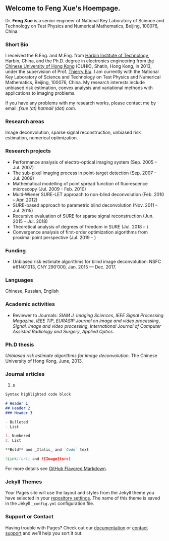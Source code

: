 ## Welcome to Feng Xue's Hoempage.

Dr. **Feng Xue** is a senior engineer of National Key Laboratory of Science and Technology on Test Physics and Numerical Mathematics, Beijing, 100076, China.

### Short Bio
I received the B.Eng. and M.Eng. from <a href="http://www.hit.edu.cn">Harbin Institute of Technology</a>, Harbin, China, and the Ph.D. degree in electronics engineering from <a href="http://www.cuhk.edu.hk">the Chinese University of Hong Kong</a> (CUHK), Shatin, Hong Kong, in 2013, under the supervision of Prof. <a href="http://www.ee.cuhk.edu.hk/~tblu/monsite/phps/">Thierry Blu</a>. I am currently with the National Key Laboratory of Science and Technology on Test Physics and Numerical Mathematics, Beijing, 100076, China. My research interests include unbiased risk estimation, convex analysis and variational methods with applications to imaging problems.

If you have any problems with my research works, please contact me by email: _fxue (at) hotmail (dot) com_.

### Research areas

Image deconvolution, sparse signal reconstruction, unbiased risk estimation, numerical optimization.

### Research projects
- Performance analysis of electro-optical imaging system (Sep. 2005 – Jul. 2007)
- The sub-pixel imaging process in point-target detection (Sep. 2007 – Jul. 2009)
- Mathematical modelling of point spread function of fluorescence microscopy (Jul. 2009 - Feb. 2010)
- Multi-Wiener SURE-LET approach to non-blind deconvolution (Feb. 2010 – Apr. 2012)
- SURE-based approach to parametric blind deconvolution (Nov. 2011 – Jul. 2015)
- Recursive evaluation of SURE for sparse signal reconstruction (Jun. 2015 – Jul. 2018)
- Theoretical analysis of degrees of freedom in SURE (Jul. 2018 –  )
- Convergence analysis of first-order optimization algorithms from proximal point perspective (Jul. 2019 –  )

### Funding
- Unbiased risk estimate algorithms for blind image deconvolution: NSFC #61401013, CNY 290’000, Jan. 2015 — Dec. 2017.

### Languages
Chinese, Russian, English

### Academic activities
- Reviewer to Journals: _SIAM J. Imaging Sciences_, _IEEE Signal Processing Magazine_, _IEEE TIP_, _EURASIP Journal on image and video processing_, _Signal, image and video processing_, _International Journal of Computer Assisted Radiology and Surgery_, _Applied Optics_.

### Ph.D thesis
_Unbiased risk estimate algorithms for image deconvolution_. The Chinese University of Hong Kong, June, 2013.

### Journal articles

1. s

```markdown
Syntax highlighted code block

# Header 1
## Header 2
### Header 3

- Bulleted
- List

1. Numbered
2. List

**Bold** and _Italic_ and `Code` text

[Link](url) and ![Image](src)
```

For more details see [GitHub Flavored Markdown](https://guides.github.com/features/mastering-markdown/).

### Jekyll Themes

Your Pages site will use the layout and styles from the Jekyll theme you have selected in your [repository settings](https://github.com/fxue1983/fxue.github.io/settings). The name of this theme is saved in the Jekyll `_config.yml` configuration file.

### Support or Contact

Having trouble with Pages? Check out our [documentation](https://help.github.com/categories/github-pages-basics/) or [contact support](https://github.com/contact) and we’ll help you sort it out.
